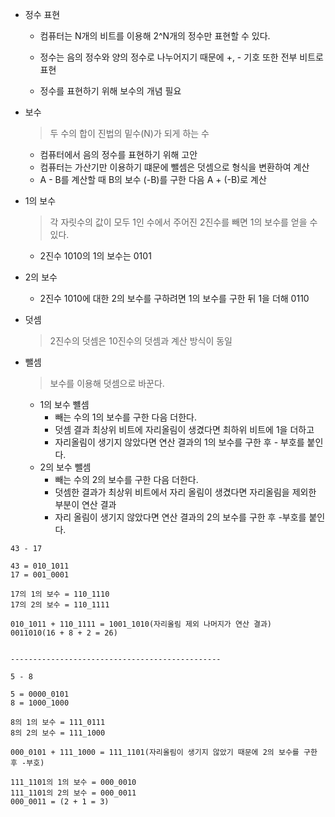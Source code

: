 - 정수 표현

  - 컴퓨터는 N개의 비트를 이용해 2^N개의 정수만 표현할 수 있다. 

  - 정수는 음의 정수와 양의 정수로 나누어지기 때문에 +, - 기호 또한 전부 비트로 표현

  - 정수를 표현하기 위해 보수의 개념 필요



- 보수

  > 두 수의 합이 진법의 밑수(N)가 되게 하는 수

  - 컴퓨터에서 음의 정수를 표현하기 위해 고안
  - 컴퓨터는 가산기만 이용하기 떄문에 뺄셈은 덧셈으로 형식을 변환하여 계산
  - A - B를 계산할 때 B의 보수 (-B)를 구한 다음 A + (-B)로 계산



- 1의 보수

  > 각 자릿수의 값이 모두 1인 수에서 주어진 2진수를 빼면 1의 보수를 얻을 수 있다.

  - 2진수 1010의 1의 보수는 0101

- 2의 보수

  - 2진수 1010에 대한 2의 보수를 구하려면 1의 보수를 구한 뒤 1을 더해 0110

- 덧셈

  > 2진수의 덧셈은 10진수의 덧셈과 계산 방식이 동일

- 뺄셈

  > 보수를 이용해 덧셈으로 바꾼다.

  - 1의 보수 뺼셈
    - 빼는 수의 1의 보수를 구한 다음 더한다.
    - 덧셈 결과 최상위 비트에 자리올림이 생겼다면 최하위 비트에 1을 더하고
    - 자리올림이 생기지 않았다면 연산 결과의 1의 보수를 구한 후 - 부호를 붙인다.
  - 2의 보수 뺄셈
    - 빼는 수의 2의 보수를 구한 다음 더한다.
    - 덧셈한 결과가 최상위 비트에서 자리 올림이 생겼다면 자리올림을 제외한 부분이 연산 결과
    - 자리 올림이 생기지 않았다면 연산 결과의 2의 보수를 구한 후 -부호를 붙인다.



```
43 - 17

43 = 010_1011
17 = 001_0001

17의 1의 보수 = 110_1110
17의 2의 보수 = 110_1111

010_1011 + 110_1111 = 1001_1010(자리올림 제외 나머지가 연산 결과)
0011010(16 + 8 + 2 = 26)


-----------------------------------------------

5 - 8

5 = 0000_0101
8 = 1000_1000

8의 1의 보수 = 111_0111
8의 2의 보수 = 111_1000

000_0101 + 111_1000 = 111_1101(자리올림이 생기지 않았기 때문에 2의 보수를 구한 후 -부호)

111_1101의 1의 보수 = 000_0010
111_1101의 2의 보수 = 000_0011
000_0011 = (2 + 1 = 3)
```



